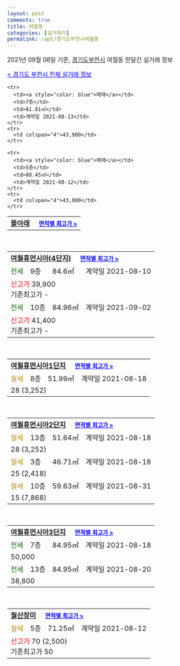 ```yaml
---
layout: post
comments: true
title: 여월동
categories: [실거래가]
permalink: /apt/경기도부천시여월동
---
```


2021년 09월 06일 기준, <a href="/apt/경기도부천시">경기도부천시</a> 여월동 한달간 실거래 정보

<a style="color: blue;" href="/apt/경기도부천시">< 경기도 부천시 전체 실거래 정보</a>
<!---- start ---->
<table>
  <tr>
    <td colspan="4" style="font-weight: bold;"><a href="/apt/경기도부천시여월동뜰아래">뜰아래</a> &nbsp;&nbsp;&nbsp; <a style="color: blue; font-size: smaller;" href="/apt/경기도부천시여월동뜰아래">면적별 최고가 ></a></td>
  </tr>
    
    <tr>
      <td><a style="color: blue">매매</a></td>
      <td>7층</td>
      <td>81.81㎡</td>
      <td>계약일 2021-08-13</td>
    </tr>
    <tr>
      <td colspan="4">43,900</td>
    </tr>
      
    <tr>
      <td><a style="color: blue">매매</a></td>
      <td>5층</td>
      <td>80.45㎡</td>
      <td>계약일 2021-08-12</td>
    </tr>
    <tr>
      <td colspan="4">43,000</td>
    </tr>
      
</table>
<br>
<table>
  <tr>
    <td colspan="4" style="font-weight: bold;"><a href="/apt/경기도부천시여월동여월휴먼시아(4단지)">여월휴먼시아(4단지)</a> &nbsp;&nbsp;&nbsp; <a style="color: blue; font-size: smaller;" href="/apt/경기도부천시여월동여월휴먼시아(4단지)">면적별 최고가 ></a></td>
  </tr>
    
  <tr>
    <td><a style="color: darkgreen">전세</a></td>
    <td>9층</td>
    <td>84.6㎡</td>
    <td>계약일 2021-08-10</td>
  </tr>
  <tr>
    <td colspan="4"><a style="color: red;">신고가 </a>39,900<br>기존최고가 -</td>
  </tr>
    
  <tr>
    <td><a style="color: darkgreen">전세</a></td>
    <td>10층</td>
    <td>84.96㎡</td>
    <td>계약일 2021-09-02</td>
  </tr>
  <tr>
    <td colspan="4"><a style="color: red;">신고가 </a>41,400<br>기존최고가 -</td>
  </tr>
    
</table>
<br>
<table>
  <tr>
    <td colspan="4" style="font-weight: bold;"><a href="/apt/경기도부천시여월동여월휴먼시아1단지">여월휴먼시아1단지</a> &nbsp;&nbsp;&nbsp; <a style="color: blue; font-size: smaller;" href="/apt/경기도부천시여월동여월휴먼시아1단지">면적별 최고가 ></a></td>
  </tr>
    
  <tr>
    <td><a style="color: darkgoldenrod">월세</a></td>
    <td>8층</td>
    <td>51.99㎡</td>
    <td>계약일 2021-08-18</td>
  </tr>
  <tr>
    <td colspan="4">28 (3,252)</td>
  </tr>
    
</table>
<br>
<table>
  <tr>
    <td colspan="4" style="font-weight: bold;"><a href="/apt/경기도부천시여월동여월휴먼시아2단지">여월휴먼시아2단지</a> &nbsp;&nbsp;&nbsp; <a style="color: blue; font-size: smaller;" href="/apt/경기도부천시여월동여월휴먼시아2단지">면적별 최고가 ></a></td>
  </tr>
    
  <tr>
    <td><a style="color: darkgoldenrod">월세</a></td>
    <td>13층</td>
    <td>51.64㎡</td>
    <td>계약일 2021-08-18</td>
  </tr>
  <tr>
    <td colspan="4">28 (3,252)</td>
  </tr>
    
  <tr>
    <td><a style="color: darkgoldenrod">월세</a></td>
    <td>3층</td>
    <td>46.71㎡</td>
    <td>계약일 2021-08-18</td>
  </tr>
  <tr>
    <td colspan="4">25 (2,418)</td>
  </tr>
    
  <tr>
    <td><a style="color: darkgoldenrod">월세</a></td>
    <td>10층</td>
    <td>59.63㎡</td>
    <td>계약일 2021-08-31</td>
  </tr>
  <tr>
    <td colspan="4">15 (7,868)</td>
  </tr>
    
</table>
<br>
<table>
  <tr>
    <td colspan="4" style="font-weight: bold;"><a href="/apt/경기도부천시여월동여월휴먼시아3단지">여월휴먼시아3단지</a> &nbsp;&nbsp;&nbsp; <a style="color: blue; font-size: smaller;" href="/apt/경기도부천시여월동여월휴먼시아3단지">면적별 최고가 ></a></td>
  </tr>
    
  <tr>
    <td><a style="color: darkgreen">전세</a></td>
    <td>7층</td>
    <td>84.95㎡</td>
    <td>계약일 2021-08-18</td>
  </tr>
  <tr>
    <td colspan="4">50,000</td>
  </tr>
    
  <tr>
    <td><a style="color: darkgreen">전세</a></td>
    <td>13층</td>
    <td>84.95㎡</td>
    <td>계약일 2021-08-20</td>
  </tr>
  <tr>
    <td colspan="4">38,800</td>
  </tr>
    
</table>
<br>
<table>
  <tr>
    <td colspan="4" style="font-weight: bold;"><a href="/apt/경기도부천시여월동월산장미">월산장미</a> &nbsp;&nbsp;&nbsp; <a style="color: blue; font-size: smaller;" href="/apt/경기도부천시여월동월산장미">면적별 최고가 ></a></td>
  </tr>
    
  <tr>
    <td><a style="color: darkgoldenrod">월세</a></td>
    <td>5층</td>
    <td>71.25㎡</td>
    <td>계약일 2021-08-12</td>
  </tr>
  <tr>
    <td colspan="4"><a style="color: red;">신고가 </a>70 (2,500)<br>기존최고가 50</td>
  </tr>
    
</table>
<!---- end ---->
    